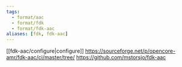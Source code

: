 ```yaml
---
tags:
  - format/aac
  - format/fdk
  - format/fdk-aac
aliases: [fdk, fdk-aac]
---
```

[[fdk-aac/configure|configure]]
https://sourceforge.net/p/opencore-amr/fdk-aac/ci/master/tree/
https://github.com/mstorsjo/fdk-aac